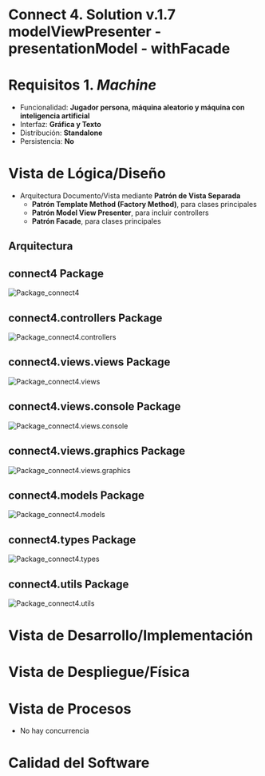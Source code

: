 # Connect 4. Solution v.1.7 modelViewPresenter - presentationModel - withFacade

# Requisitos 1. *Machine*

* Funcionalidad: **Jugador persona, máquina aleatorio y máquina con inteligencia artificial**
* Interfaz: **Gráfica y Texto**
* Distribución: **Standalone**
* Persistencia: **No**

# Vista de Lógica/Diseño

  - Arquitectura Documento/Vista mediante **Patrón de Vista Separada**  
    * **Patrón Template Method (Factory Method)**, para clases principales  
    * **Patrón Model View Presenter**, para incluir controllers 
    * **Patrón Facade**, para clases principales

## Arquitectura

## connect4 Package

![Package_connect4](../out/connect4/Docs/diagrams/src/packages/connect4.connect4/connect4.connect4.svg)

## connect4.controllers Package

![Package_connect4.controllers](../out/connect4/Docs/diagrams/src/packages/connect4.connect4.controllers/connect4.connect4.controllers.svg)


## connect4.views.views Package

![Package_connect4.views](../out/connect4/Docs/diagrams/src/packages/connect4.connect4.views/connect4.connect4.views.svg)

## connect4.views.console Package

![Package_connect4.views.console](../out/connect4/Docs/diagrams/src/packages/connect4.connect4.views.console/connect4.connect4.console.console.svg)


## connect4.views.graphics Package

![Package_connect4.views.graphics](../out/connect4/Docs/diagrams/src/packages/connect4.connect4.views.graphics/connect4.connect4.views.graphics.svg)

## connect4.models Package

![Package_connect4.models](../out/connect4/Docs/diagrams/src/packages/connect4.connect4.models/connect4.connect4.models.svg)

## connect4.types Package

![Package_connect4.types](../out/connect4/Docs/diagrams/src/packages/connect4.connect4.types/connect4.connect4.types.svg)

## connect4.utils Package

![Package_connect4.utils](../out/connect4/Docs/diagrams/src/packages/connect4.utils/utils.svg)

# Vista de Desarrollo/Implementación

# Vista de Despliegue/Física

# Vista de Procesos

- No hay concurrencia

# Calidad del Software


